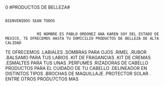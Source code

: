 0                                                                              #PRODUCTOS DE BELLEZA# 

                                                                              BIENVENIDOS SEAN TODOS 


                  MI NOMBRE ES PABLO ORDONEZ ANA KAREN SOY DEL ESTADO DE MEXICO, TE OFRECEMOS HASTA TU DOMICILIO PRODUCTOS DE BELLEZA DE ALTA CALIDAD 
                    
TE OFRECEMOS
.LABIALES
.SOMBRAS PARA OJOS 
.RIMEL
.RUBOR
.BALSAMO PARA TUS LABIOS
.KIT DE FRAGANCIAS 
.KIT DE CREMAS
.ESMALTES PARA TUS UNAS
.PERFUMES
.RIZADORAS DE CABELLO
PRODUCTOS PARA EL CUIDADO DE TU CABELLO
.DELINEADOR EN DISTINTOS TIPOS
.BROCHAS DE MAQUILLAJE 
.PROTECTOR SOLAR
. ENTRE OTROS PRODU7CTOS MAS 

